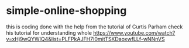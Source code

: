 # simple-online-shopping
this is coding done with the help from the tutorial of Curtis Parham 
check his tutorial for understanding whole
https://www.youtube.com/watch?v=xHj9wQYWIQ4&list=PLFPkAJFH7I0mitTSKDaoxwfLLf-wNNnVS
